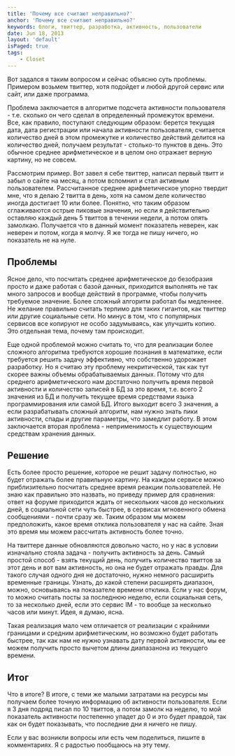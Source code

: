 ```yaml
---
title: 'Почему все считают неправильно?'
anchor: 'Почему все считают неправильно?'
keywords: блоги, твиттер, разработка, активность, пользователи
date: Jun 18, 2013
layout: 'default'
isPaged: true
tags:
    - Closet
---
```


Вот задался я таким вопросом и сейчас объясню суть проблемы. Примером возьмем твиттер, хотя подойдет и любой другой сервис или сайт, или даже программа.

Проблема заключается в алгоритме подсчета активности пользователя - т.е. сколько он чего сделал в определенный промежуток времени. Все, как правило, поступают следующим образом: берется текущая дата, дата регистрации или начала активности пользователя, считается количество дней в этом промежутке и количество действий делится на количество дней, получаем результат - столько-то пунктов в день. Это обычное среднее арифметическое и в целом оно отражает верную картину, но не совсем.

Рассмотрим пример. Вот завел я себе твиттер, написал первый твитт и забыл о сайте на месяц, а потом вспомнил и стал активным пользователем. Рассчитанное среднее арифметическое упорно твердит мне, что я делаю 2 твитта в день, хотя на самом деле количество иногда достигает 10 или более. Понятно, что таким образом сглаживаются острые пиковые значения, но если я действительно оставляю каждый день 5 твиттов в течении недели, а потом опять замолкаю. Получается что в данный момент показатель неверен, как неверен и потом, когда я молчу. Я же тогда не пишу ничего, но показатель не на нуле.

## Проблемы

Ясное дело, что посчитать среднее арифметическое до безобразия просто и даже работая с базой данных, приходится выполнять не так много запросов и вообще действий в программе, чтобы получить требуемое значение. Более сложный алгоритм работал бы медленнее. Не желание правильно считать терпимо для таких гигантов, как твиттер или другие социальные сети. Но минус в том, что с популярных сервисов все копируют не особо задумываясь, как улучшить копию. Это отдельная тема, почему там происходит.

Еще одной проблемой можно считать то, что для реализации более сложного алгоритма требуются хорошие познания в математике, если требуется решить задачу эффективно, что собственно удорожает разработку. Но я считаю эту проблему некритической, так как тут скорее важны объемы обрабатываемых данных. Потому что для среднего арифметического нам достаточно получить время первой активности и количество записей в БД за это время, т.е. всего 2 значения из БД и получить текущее время средствами языка программирования или самой БД. Итого выходит всего 3 значения, а если разрабатывать сложный алгоритм, нам нужно знать пики активности, спады и другие параметры, что замедлит работу. В этом заключается вторая проблема - неприменимость к существующим средствам хранения данных.

## Решение

Есть более просто решение, которое не решит задачу полностью, но будет отражать более правильную картину. На каждом сервисе можно приблизительно посчитать среднее время реакции пользователей. Не знаю как правильно это назвать, но приведу пример для сравнения: ответ на форуме приходится ждать от нескольких часов до нескольких дней, в социальной сети чуть быстрее, в сервисах мгновенного обмена сообщениями - почти сразу же. Таким образом мы можем предположить, какое время отклика пользователя у нас на сайте. Зная это время мы можем рассчитать активность более точно.

На твиттере данные обновляются довольно часто, но у нас в условии изначально стояла задача - получить активность за день. Самый простой способ - взять текущий день, получить количество твиттов за этот день и вот вам активность, но она не будет отражать правды. Для такого случая одного дня не достаточно, нужно немного расширить временные границы. Узнать, до какой степени расширять диапазон, можно, основываясь на показателе времени отклика. Если у нас форум, то можно считать посты за последнюю неделю, если социальная сеть, то за несколько дней, если это сервис IM - то вообще за несколько часов или минут. Идея, я думаю, ясна.

Такая реализация мало чем отличается от реализации с крайними границами и средним арифметическим, но возможно будет работать быстрее, так как нам не нужно узнавать дату первой активности, мы ее можем получить просто вычетом длины диапазанона из текущего времени.

## Итог

Что в итоге? В итоге, с теми же малыми затратами на ресурсы мы получаем более точную информацию об активности пользователя. Если я 3 дня подряд писал по 10 твиттов, а потом замолк на неделю, то мой показатель активности постепенно упадет до 0 и это будет правдой, так как он будет показывать, что последние дни я ничего не пишу.

Если у вас возникли вопросы или есть чем поделиться, пишите в комментариях. Я с радостью пообщаюсь на эту тему.
